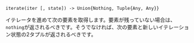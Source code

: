 ```
iterate(iter [, state]) -> Union{Nothing, Tuple{Any, Any}}
```

イテレータを進めて次の要素を取得します。要素が残っていない場合は、`nothing`が返されるべきです。そうでなければ、次の要素と新しいイテレーション状態の2タプルが返されるべきです。
